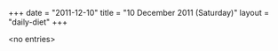 +++
date = "2011-12-10"
title = "10 December 2011 (Saturday)"
layout = "daily-diet"
+++


\<no entries\>

